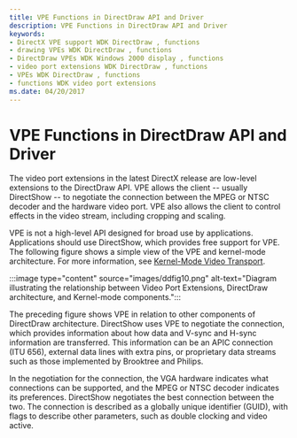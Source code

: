 ```yaml
---
title: VPE Functions in DirectDraw API and Driver
description: VPE Functions in DirectDraw API and Driver
keywords:
- DirectX VPE support WDK DirectDraw , functions
- drawing VPEs WDK DirectDraw , functions
- DirectDraw VPEs WDK Windows 2000 display , functions
- video port extensions WDK DirectDraw , functions
- VPEs WDK DirectDraw , functions
- functions WDK video port extensions
ms.date: 04/20/2017
---
```


# VPE Functions in DirectDraw API and Driver

The video port extensions in the latest DirectX release are low-level extensions to the DirectDraw API. VPE allows the client -- usually DirectShow -- to negotiate the connection between the MPEG or NTSC decoder and the hardware video port. VPE also allows the client to control effects in the video stream, including cropping and scaling.

VPE is not a high-level API designed for broad use by applications. Applications should use DirectShow, which provides free support for VPE. The following figure shows a simple view of the VPE and kernel-mode architecture. For more information, see [Kernel-Mode Video Transport](kernel-mode-video-transport.md).

:::image type="content" source="images/ddfig10.png" alt-text="Diagram illustrating the relationship between Video Port Extensions, DirectDraw architecture, and Kernel-mode components.":::

The preceding figure shows VPE in relation to other components of DirectDraw architecture. DirectShow uses VPE to negotiate the connection, which provides information about how data and V-sync and H-sync information are transferred. This information can be an APIC connection (ITU 656), external data lines with extra pins, or proprietary data streams such as those implemented by Brooktree and Philips.

In the negotiation for the connection, the VGA hardware indicates what connections can be supported, and the MPEG or NTSC decoder indicates its preferences. DirectShow negotiates the best connection between the two. The connection is described as a globally unique identifier (GUID), with flags to describe other parameters, such as double clocking and video active.
